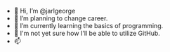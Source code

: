 - 👋 Hi, I’m @jarlgeorge
- 👀 I’m planning to change career.
- 🌱 I’m currently learning the basics of programming.
- 💞️ I'm not yet sure how I'll be able to utilize GitHub.
- 📫 

<!---
jarlgeorge/jarlgeorge is a ✨ special ✨ repository because its `README.md` (this file) appears on your GitHub profile.
You can click the Preview link to take a look at your changes.
--->
